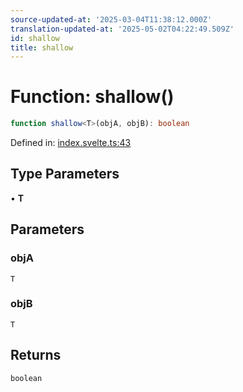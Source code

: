 ```yaml
---
source-updated-at: '2025-03-04T11:38:12.000Z'
translation-updated-at: '2025-05-02T04:22:49.509Z'
id: shallow
title: shallow
---
```


<!-- DO NOT EDIT: this page is autogenerated from the type comments -->

# Function: shallow()

```ts
function shallow<T>(objA, objB): boolean
```

Defined in: [index.svelte.ts:43](https://github.com/TanStack/store/blob/main/packages/svelte-store/src/index.svelte.ts#L43)

## Type Parameters

• **T**

## Parameters

### objA

`T`

### objB

`T`

## Returns

`boolean`

